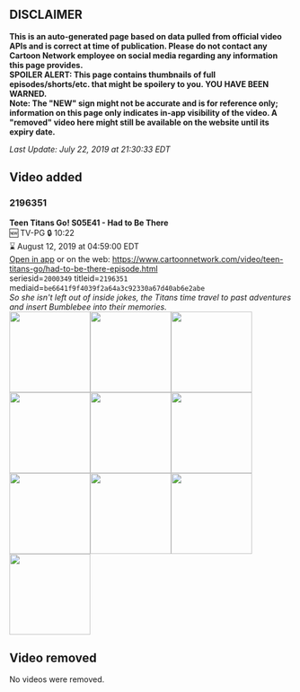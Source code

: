 ## DISCLAIMER
**This is an auto-generated page based on data pulled from official video APIs and is correct at time of publication. Please do not contact any Cartoon Network employee on social media regarding any information this page provides.**  
**SPOILER ALERT: This page contains thumbnails of full episodes/shorts/etc. that might be spoilery to you. YOU HAVE BEEN WARNED.**  
**Note: The "NEW" sign might not be accurate and is for reference only; information on this page only indicates in-app visibility of the video. A "removed" video here might still be available on the website until its expiry date.**  

_Last Update: July 22, 2019 at 21:30:33 EDT_
## Video added
### 2196351
**Teen Titans Go! S05E41 - Had to Be There**  
🆕 TV-PG 🔒 10:22  
⌛ August 12, 2019 at 04:59:00 EDT  
[Open in app](https://tinyurl.com/y558e4vm) or on the web: https://www.cartoonnetwork.com/video/teen-titans-go/had-to-be-there-episode.html  
seriesid=`2000349` titleid=`2196351` mediaid=`be6641f9f4039f2a64a3c92330a67d40ab6e2abe`  
_So she isn't left out of inside jokes, the Titans time travel to past adventures and insert Bumblebee into their memories._  
<a href="https://s3.amazonaws.com/cartoonorchestrator/2196351_001_1280x720.jpg"><img src="https://s3.amazonaws.com/cartoonorchestrator/2196351_001_640x360.jpg" height="144px" /></a><a href="https://s3.amazonaws.com/cartoonorchestrator/2196351_002_1280x720.jpg"><img src="https://s3.amazonaws.com/cartoonorchestrator/2196351_002_640x360.jpg" height="144px" /></a><a href="https://s3.amazonaws.com/cartoonorchestrator/2196351_003_1280x720.jpg"><img src="https://s3.amazonaws.com/cartoonorchestrator/2196351_003_640x360.jpg" height="144px" /></a><a href="https://s3.amazonaws.com/cartoonorchestrator/2196351_004_1280x720.jpg"><img src="https://s3.amazonaws.com/cartoonorchestrator/2196351_004_640x360.jpg" height="144px" /></a><a href="https://s3.amazonaws.com/cartoonorchestrator/2196351_005_1280x720.jpg"><img src="https://s3.amazonaws.com/cartoonorchestrator/2196351_005_640x360.jpg" height="144px" /></a><a href="https://s3.amazonaws.com/cartoonorchestrator/2196351_006_1280x720.jpg"><img src="https://s3.amazonaws.com/cartoonorchestrator/2196351_006_640x360.jpg" height="144px" /></a><a href="https://s3.amazonaws.com/cartoonorchestrator/2196351_007_1280x720.jpg"><img src="https://s3.amazonaws.com/cartoonorchestrator/2196351_007_640x360.jpg" height="144px" /></a><a href="https://s3.amazonaws.com/cartoonorchestrator/2196351_008_1280x720.jpg"><img src="https://s3.amazonaws.com/cartoonorchestrator/2196351_008_640x360.jpg" height="144px" /></a><a href="https://s3.amazonaws.com/cartoonorchestrator/2196351_009_1280x720.jpg"><img src="https://s3.amazonaws.com/cartoonorchestrator/2196351_009_640x360.jpg" height="144px" /></a><a href="https://s3.amazonaws.com/cartoonorchestrator/2196351_010_1280x720.jpg"><img src="https://s3.amazonaws.com/cartoonorchestrator/2196351_010_640x360.jpg" height="144px" /></a>
## Video removed
No videos were removed.
